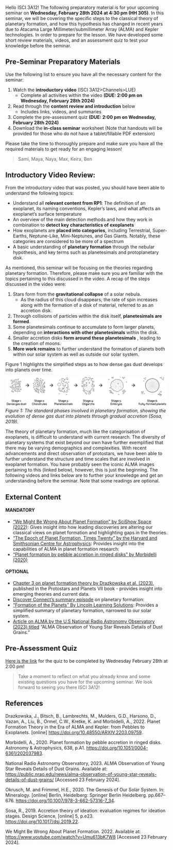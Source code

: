 

Hello ISCI 3A12! The following preparatory material is for your upcoming seminar on **Wednesday, February 28th 2024 at 4:30 pm (HH 305)**. In this seminar, we will be covering the specific steps to the classical theory of planetary formation, and how this hypothesis has changed in recent years due to Atacama Large Millimeter/submillimeter Array (ALMA) and Kepler technologies. In order to prepare for the lesson. We have developed some short review materials, videos, and an assessment quiz to test your knowledge before the seminar. 

## Pre-Seminar Preparatory Materials
Use the following list to ensure you have all the necessary content for the seminar:
1. Watch the **introductory video** (ISCI 3A12>Channels>LUE)
      - Complete all activities within the video **(DUE: 2:00 pm on Wednesday, February 28th 2024)**
2. Read through the **content review and introduction** below
   - Includes links, videos, and summaries
3. Complete the pre-assessment quiz **(DUE: 2:00 pm on Wednesday, February 28th 2024)**
4. Download the **in-class seminar** worksheet (Note that handouts will be provided for those who do not have a tablet/fillable PDF extension)

Please take the time to thoroughly prepare and make sure you have all the required materials to get ready for an engaging lesson! <p>
> Sami, Maya, Naya, Max, Keira, Ben 

## Introductory Video Review:

From the introductory video that was posted, you should have been able to understand the following topics:
- Understand all **relevant content from RP1**: The definition of an exoplanet, its naming conventions, Kepler’s laws, and what affects an exoplanet’s surface temperature
- An overview of the main detection methods and how they work in combination to **detect key characteristics of exoplanets**
- How exoplanets are **placed into categories**, including Terrestrial, Super-Earths, Neptune-Like, Mini-Neptunes, and Gas Giants. Notably, these categories are considered to be more of a spectrum
- A basic understanding of **planetary formation** through the nebular hypothesis, and key terms such as planetesimals and protoplanetary disk. 

As mentioned, this seminar will be focusing on the theories regarding planetary formation. Therefore, please make sure you are familiar with the topics pertaining to this discussed in the video. A recap of the steps discussed in the video were:

1. Stars form from the **gravitational collapse**  of a solar nebula.
    - As the radius of this cloud disappears, the rate of spin increases along with the formation of a disk of material, referred to as an accretion disk.
2. Through collisions of particles within the disk itself, **planetesimals are formed**.
3. Some planetesimals continue to accumulate to form larger planets, depending on **interactions with other planetesimals** within the disk.
4. Smaller accretion disks **form around these planetesimals** , leading to the creation of moons.
5. **More work remains** to further understand the formation of planets both within our solar system as well as outside our solar system.

Figure 1 highlights the simplified steps as to how dense gas dust develops into planets over time.

![](accretion.png)
*Figure 1: The standard phases involved in planetary formation, showing the evolution of dense gas dust into planets through gradual accretion (Sosa, 2019).*

The theory of planetary formation, much like the categorisation of exoplanets, is difficult to understand with current research. The diversity of planetary systems that exist beyond our own have further exemplified that there may be varying demographics and complexities. With recent advancements and direct observation of protostars, we have been able to further understand the structure and time scales that are involved in exoplanet formation. You have probably seen the iconic ALMA images pertaining to this (linked below), however, this is just the beginning. The following videos and links below are to further your knowledge and get an understanding before the seminar. Note that some readings are optional.


## External Content
#### MANDATORY
- [“We Might Be Wrong About Planet Formation” by SciShow Space (2022)](https://www.youtube.com/watch?v=Umu613bK7W8&ab_channel=SciShowSpace): Gives insight into how leading discoveries are altering our classical views on planet formation and highlighting gaps in the theories. 
- [“The Epoch of Planet Formation, Times Twenty” by the Harvard and Smithsonian Centre for Astrophysics](https://cfa.harvard.edu/news/epoch-planet-formation-times-twenty): Provides insight into the capabilities of ALMA in planet formation research: 
- [“Planet formation by pebble accretion in ringed disks” by Morbidelli (2020)](https://doi.org/10.1051/0004-6361/202037983 )
#### OPTIONAL
- [Chapter 3 on planet formation theory by Drazkowska et al. (2023)](https://doi.org/10.48550/arXiv.2203.09759), published in the Protostars and Planets VII book - provides insight into emerging theories and current data. 
- [Discover Connect’s summary episode](https://youtu.be/dszw4ewPDfA?si=lethHMcML8zzRLtB) on planetary formation:
- [“Formation of the Planets” By Lincoln Learning Solutions](https://www.youtube.com/watch?v=sCkhEu3lYNc&ab_channel=LincolnLearningSolutions): Provides a simplified summary of planetary formation, narrowed to our solar system. 
- [Article on ALMA by the U.S National Radio Astronomy Observatory (2023) titled](https://public.nrao.edu/news/alma-observation-of-young-star-reveals-details-of-dust-grains/
) “ALMA Observation of Young Star Reveals Details of Dust Grains.”

## Pre-Assessment Quiz
[Here is the link](https://forms.office.com/r/6Fk2kpZQrD ) for the quiz to be completed by Wednesday February 28th at 2:00 pm!

> Take a moment to reflect on what you already know and some existing questions you have for the upcoming seminar. We look forward to seeing you there ISCI 3A12!

## References

Drazkowska, J., Bitsch, B., Lambrechts, M., Mulders, G.D., Harsono, D., Vazan, A., Liu, B., Ormel, C.W., Kretke, K. and Morbidelli, A., 2022. Planet Formation Theory in the Era of ALMA and Kepler: from Pebbles to Exoplanets. [online] https://doi.org/10.48550/ARXIV.2203.09759. <p>
Morbidelli, A., 2020. Planet formation by pebble accretion in ringed disks. Astronomy & Astrophysics, 638, p.A1. https://doi.org/10.1051/0004-6361/202037983.  <p>
National Radio Astronomy Observatory, 2023. ALMA Observation of Young Star Reveals Details of Dust Grains. Available at: <https://public.nrao.edu/news/alma-observation-of-young-star-reveals-details-of-dust-grains/> [Accessed 23 February 2024].  <p>
Okrusch, M. and Frimmel, H.E., 2020. The Genesis of Our Solar System. In: Mineralogy. [online] Berlin, Heidelberg: Springer Berlin Heidelberg. pp.667–676. https://doi.org/10.1007/978-3-662-57316-7_34.  <p>
Sosa, R., 2019. Accretion theory of ideation: evaluation regimes for ideation stages. Design Science, [online] 5, p.e23. https://doi.org/10.1017/dsj.2019.22. <p>
We Might Be Wrong About Planet Formation. 2022. Available at: <https://www.youtube.com/watch?v=Umu613bK7W8> [Accessed 23 February 2024]. <p>
